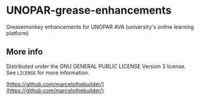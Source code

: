 # UNOPAR-grease-enhancements
Greasemonkey enhancements for UNOPAR AVA (university's online learning platform)

## More info

Distributed under the GNU GENERAL PUBLIC LICENSE Version 3 license. See ``LICENSE`` for more information.

[https://github.com/marcelothebuilder/](https://github.com/marcelothebuilder/)
